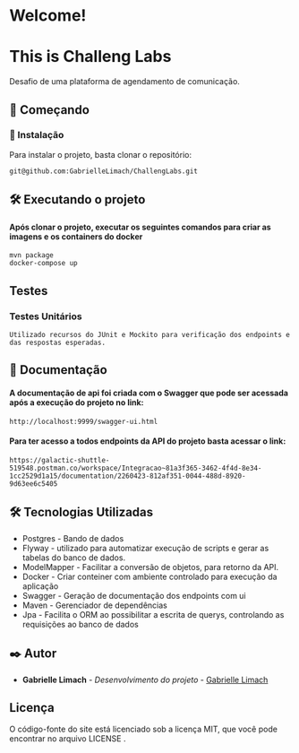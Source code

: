 # Welcome!

# This is Challeng Labs
Desafio de uma plataforma de agendamento de comunicação.

## 🚀 Começando

### 🔧 Instalação
Para instalar o projeto, basta clonar o repositório:
```
git@github.com:GabrielleLimach/ChallengLabs.git
```

## 🛠️ Executando o projeto

#### Após clonar o projeto, executar os seguintes comandos para criar as imagens e os containers do docker
```
mvn package
docker-compose up
```

## Testes

### Testes Unitários

```
Utilizado recursos do JUnit e Mockito para verificação dos endpoints e das respostas esperadas.
```

## 📄 Documentação

#### A documentação de api foi criada com o Swagger que pode ser acessada após a execução do projeto no link:

```
http://localhost:9999/swagger-ui.html
```

#### Para ter acesso a todos endpoints da API do projeto basta acessar o link:

```
https://galactic-shuttle-519548.postman.co/workspace/Integracao~81a3f365-3462-4f4d-8e34-1cc2529d1a15/documentation/2260423-812af351-0044-488d-8920-9d63ee6c5405
```

## 🛠️ Tecnologias Utilizadas

* Postgres - Bando de dados
* Flyway - utilizado para automatizar execução de scripts e gerar as tabelas do banco de dados.
* ModelMapper - Facilitar a conversão de objetos, para retorno da API.
* Docker - Criar conteiner com ambiente controlado para execução da aplicação
* Swagger - Geração de documentação dos endpoints com ui
* Maven - Gerenciador de dependências
* Jpa - Facilita o ORM ao possibilitar a escrita de querys, controlando as requisições ao banco de dados


## ✒️ Autor
* **Gabrielle Limach** - *Desenvolvimento do projeto* - [Gabrielle Limach](https://github.com/GabrielleLimach)

## Licença
O código-fonte do site está licenciado sob a licença MIT, que você pode encontrar no arquivo LICENSE .
